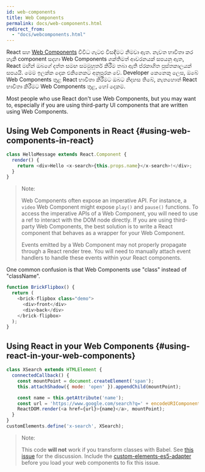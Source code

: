 ```yaml
---
id: web-components
title: Web Components
permalink: docs/web-components.html
redirect_from:
  - "docs/webcomponents.html"
---
```


React සහ [Web Components](https://developer.mozilla.org/en-US/docs/Web/Web_Components) විවිධ ගැටළු විසඳීමට නිමවා ඇත. නැවත භාවිතා කර හැකි component සදහා Web Components ශක්තිමත් ආවරනයක්  සපයනු ඇත, React මඟින් ඔබගේ දත්ත සමඟ සමමුහුර්ත කිරීම තබා ඇති ප්රකාශිත පුස්තකාලයක් සපයයි. මෙම ඉලක්ක දෙක එකිනෙකට අනුපූරක වේ. Developer කෙනෙකු ලෙස, ඔබේ Web Components තුළ React භාවිතා කිරීමට ඔබට නිදහස තිබේ, නැතහොත් React භාවිතා කිරීමට Web Components තුළ, හෝ දෙකම.

Most people who use React don't use Web Components, but you may want to, especially if you are using third-party UI components that are written using Web Components.

## Using Web Components in React {#using-web-components-in-react}

```javascript
class HelloMessage extends React.Component {
  render() {
    return <div>Hello <x-search>{this.props.name}</x-search>!</div>;
  }
}
```

> Note:
>
> Web Components often expose an imperative API. For instance, a `video` Web Component might expose `play()` and `pause()` functions. To access the imperative APIs of a Web Component, you will need to use a ref to interact with the DOM node directly. If you are using third-party Web Components, the best solution is to write a React component that behaves as a wrapper for your Web Component.
>
> Events emitted by a Web Component may not properly propagate through a React render tree.
> You will need to manually attach event handlers to handle these events within your React components.

One common confusion is that Web Components use "class" instead of "className".

```javascript
function BrickFlipbox() {
  return (
    <brick-flipbox class="demo">
      <div>front</div>
      <div>back</div>
    </brick-flipbox>
  );
}
```

## Using React in your Web Components {#using-react-in-your-web-components}

```javascript
class XSearch extends HTMLElement {
  connectedCallback() {
    const mountPoint = document.createElement('span');
    this.attachShadow({ mode: 'open' }).appendChild(mountPoint);

    const name = this.getAttribute('name');
    const url = 'https://www.google.com/search?q=' + encodeURIComponent(name);
    ReactDOM.render(<a href={url}>{name}</a>, mountPoint);
  }
}
customElements.define('x-search', XSearch);
```

>Note:
>
>This code **will not** work if you transform classes with Babel. See [this issue](https://github.com/w3c/webcomponents/issues/587) for the discussion.
>Include the [custom-elements-es5-adapter](https://github.com/webcomponents/webcomponentsjs#custom-elements-es5-adapterjs) before you load your web components to fix this issue.
